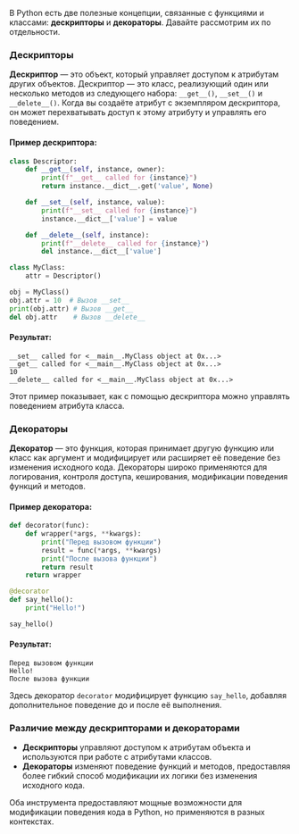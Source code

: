 В Python есть две полезные концепции, связанные с функциями и классами: **дескрипторы** и **декораторы**. Давайте рассмотрим их по отдельности.

### Дескрипторы

**Дескриптор** — это объект, который управляет доступом к атрибутам других объектов. Дескриптор — это класс, реализующий один или несколько методов из следующего набора: `__get__()`, `__set__()` и `__delete__()`. Когда вы создаёте атрибут с экземпляром дескриптора, он может перехватывать доступ к этому атрибуту и управлять его поведением.

#### Пример дескриптора:

```python
class Descriptor:
    def __get__(self, instance, owner):
        print(f"__get__ called for {instance}")
        return instance.__dict__.get('value', None)

    def __set__(self, instance, value):
        print(f"__set__ called for {instance}")
        instance.__dict__['value'] = value

    def __delete__(self, instance):
        print(f"__delete__ called for {instance}")
        del instance.__dict__['value']

class MyClass:
    attr = Descriptor()

obj = MyClass()
obj.attr = 10  # Вызов __set__
print(obj.attr) # Вызов __get__
del obj.attr    # Вызов __delete__
```

#### Результат:
```
__set__ called for <__main__.MyClass object at 0x...>
__get__ called for <__main__.MyClass object at 0x...>
10
__delete__ called for <__main__.MyClass object at 0x...>
```

Этот пример показывает, как с помощью дескриптора можно управлять поведением атрибута класса.

### Декораторы

**Декоратор** — это функция, которая принимает другую функцию или класс как аргумент и модифицирует или расширяет её поведение без изменения исходного кода. Декораторы широко применяются для логирования, контроля доступа, кеширования, модификации поведения функций и методов.

#### Пример декоратора:

```python
def decorator(func):
    def wrapper(*args, **kwargs):
        print("Перед вызовом функции")
        result = func(*args, **kwargs)
        print("После вызова функции")
        return result
    return wrapper

@decorator
def say_hello():
    print("Hello!")

say_hello()
```

#### Результат:
```
Перед вызовом функции
Hello!
После вызова функции
```

Здесь декоратор `decorator` модифицирует функцию `say_hello`, добавляя дополнительное поведение до и после её выполнения.

### Различие между дескрипторами и декораторами

- **Дескрипторы** управляют доступом к атрибутам объекта и используются при работе с атрибутами классов.
- **Декораторы** изменяют поведение функций и методов, предоставляя более гибкий способ модификации их логики без изменения исходного кода.

Оба инструмента предоставляют мощные возможности для модификации поведения кода в Python, но применяются в разных контекстах.